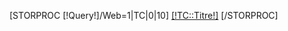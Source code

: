 [STORPROC [!Query!]/Web=1|TC|0|10]
<a href="/Reserver/[!TC::Url!]" class="btn-tennis">[!TC::Titre!]</a>
[/STORPROC]
